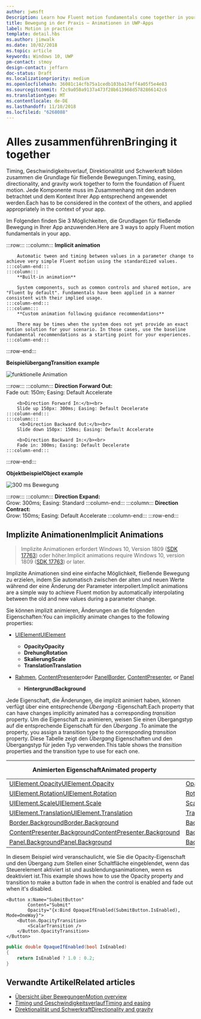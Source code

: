 ```yaml
---
author: jwmsft
Description: Learn how Fluent motion fundamentals come together in your app.
title: Bewegung in der Praxis – Animationen in UWP-Apps
label: Motion in practice
template: detail.hbs
ms.author: jimwalk
ms.date: 10/02/2018
ms.topic: article
keywords: Windows 10, UWP
pm-contact: stmoy
design-contact: jeffarn
doc-status: Draft
ms.localizationpriority: medium
ms.openlocfilehash: 36081c14cfb75a1cedb103ba17eff4a05f5e4e83
ms.sourcegitcommit: f2c9a050a9137a473f28b613968d5782866142c6
ms.translationtype: MT
ms.contentlocale: de-DE
ms.lasthandoff: 11/10/2018
ms.locfileid: "6268088"
---
```

# <a name="bringing-it-together"></a><span data-ttu-id="8683d-103">Alles zusammenführen</span><span class="sxs-lookup"><span data-stu-id="8683d-103">Bringing it together</span></span>

<span data-ttu-id="8683d-104">Timing, Geschwindigkeitsverlauf, Direktionalität und Schwerkraft bilden zusammen die Grundlage für fließende Bewegungen.</span><span class="sxs-lookup"><span data-stu-id="8683d-104">Timing, easing, directionality, and gravity work together to form the foundation of Fluent motion.</span></span> <span data-ttu-id="8683d-105">Jede Komponente muss im Zusammenhang mit den anderen betrachtet und dem Kontext Ihrer App entsprechend angewendet werden.</span><span class="sxs-lookup"><span data-stu-id="8683d-105">Each has to be considered in the context of the others, and applied appropriately in the context of your app.</span></span>

<span data-ttu-id="8683d-106">Im Folgenden finden Sie 3 Möglichkeiten, die Grundlagen für fließende Bewegung in Ihrer App anzuwenden.</span><span class="sxs-lookup"><span data-stu-id="8683d-106">Here are 3 ways to apply Fluent motion fundamentals in your app.</span></span>

:::row:::
    :::column:::
        **Implicit animation**

        Automatic tween and timing between values in a parameter change to achieve very simple Fluent motion using the standardized values.
    :::column-end:::
    :::column:::
        **Built-in animation**

        System components, such as common controls and shared motion, are "Fluent by default". Fundamentals have been applied in a manner consistent with their implied usage.
    :::column-end:::
    :::column:::
        **Custom animation following guidance recommendations**

        There may be times when the system does not yet provide an exact motion solution for your scenario. In those cases, use the baseline fundamental recommendations as a starting point for your experiences.
    :::column-end:::
:::row-end:::

**<span data-ttu-id="8683d-107">Beispielübergang</span><span class="sxs-lookup"><span data-stu-id="8683d-107">Transition example</span></span>**

![funktionelle Animation](images/pageRefresh.gif)

:::row:::
    :::column:::
        <b>Direction Forward Out:</b><br>
        Fade out: 150m; Easing: Default Accelerate

        <b>Direction Forward In:</b><br>
        Slide up 150px: 300ms; Easing: Default Decelerate
    :::column-end:::
    :::column:::
         <b>Direction Backward Out:</b><br>
        Slide down 150px: 150ms; Easing: Default Accelerate

        <b>Direction Backward In:</b><br>
        Fade in: 300ms; Easing: Default Decelerate
    :::column-end:::
:::row-end:::

**<span data-ttu-id="8683d-109">Objektbeispiel</span><span class="sxs-lookup"><span data-stu-id="8683d-109">Object example</span></span>**

 ![300 ms Bewegung](images/control.gif)

:::row:::
    :::column:::
        <b>Direction Expand:</b><br>
        Grow: 300ms; Easing: Standard
    :::column-end:::
    :::column:::
        <b>Direction Contract:</b><br>
        Grow: 150ms; Easing: Default Accelerate
    :::column-end:::
:::row-end:::

## <a name="implicit-animations"></a><span data-ttu-id="8683d-111">Implizite Animationen</span><span class="sxs-lookup"><span data-stu-id="8683d-111">Implicit Animations</span></span>

> <span data-ttu-id="8683d-112">Implizite Animationen erfordert Windows 10, Version 1809 ([SDK 17763](https://developer.microsoft.com/windows/downloads/windows-10-sdk)) oder höher.</span><span class="sxs-lookup"><span data-stu-id="8683d-112">Implicit animations require Windows 10, version 1809 ([SDK 17763](https://developer.microsoft.com/windows/downloads/windows-10-sdk)) or later.</span></span>


<span data-ttu-id="8683d-113">Implizite Animationen sind eine einfache Möglichkeit, fließende Bewegung zu erzielen, indem Sie automatisch zwischen der alten und neuen Werte während der eine Änderung der Parameter interpoliert.</span><span class="sxs-lookup"><span data-stu-id="8683d-113">Implicit animations are a simple way to achieve Fluent motion by automatically interpolating between the old and new values during a parameter change.</span></span>

<span data-ttu-id="8683d-114">Sie können implizit animieren, Änderungen an die folgenden Eigenschaften:</span><span class="sxs-lookup"><span data-stu-id="8683d-114">You can implicitly animate changes to the following properties:</span></span>

- [<span data-ttu-id="8683d-115">UIElement</span><span class="sxs-lookup"><span data-stu-id="8683d-115">UIElement</span></span>](/uwp/api/windows.ui.xaml.uielement)
  - **<span data-ttu-id="8683d-116">Opacity</span><span class="sxs-lookup"><span data-stu-id="8683d-116">Opacity</span></span>**
  - **<span data-ttu-id="8683d-117">Drehung</span><span class="sxs-lookup"><span data-stu-id="8683d-117">Rotation</span></span>**
  - **<span data-ttu-id="8683d-118">Skalierung</span><span class="sxs-lookup"><span data-stu-id="8683d-118">Scale</span></span>**
  - **<span data-ttu-id="8683d-119">Translation</span><span class="sxs-lookup"><span data-stu-id="8683d-119">Translation</span></span>**

- <span data-ttu-id="8683d-120">[Rahmen](/uwp/api/windows.ui.xaml.controls.border), [ContentPresenter](/uwp/api/windows.ui.xaml.controls.contentpresenter)oder [Panel](/uwp/api/windows.ui.xaml.controls.panel)</span><span class="sxs-lookup"><span data-stu-id="8683d-120">[Border](/uwp/api/windows.ui.xaml.controls.border), [ContentPresenter](/uwp/api/windows.ui.xaml.controls.contentpresenter), or [Panel](/uwp/api/windows.ui.xaml.controls.panel)</span></span>
  - **<span data-ttu-id="8683d-121">Hintergrund</span><span class="sxs-lookup"><span data-stu-id="8683d-121">Background</span></span>**

<span data-ttu-id="8683d-122">Jede Eigenschaft, die Änderungen, die implizit animiert haben, können verfügt über eine entsprechende _Übergang_ -Eigenschaft.</span><span class="sxs-lookup"><span data-stu-id="8683d-122">Each property that can have changes implicitly animated has a corresponding _transition_ property.</span></span> <span data-ttu-id="8683d-123">Um die Eigenschaft zu animieren, weisen Sie einen Übergangstyp auf die entsprechende Eigenschaft für den _Übergang_ .</span><span class="sxs-lookup"><span data-stu-id="8683d-123">To animate the property, you assign a transition type to the corresponding _transition_ property.</span></span> <span data-ttu-id="8683d-124">Diese Tabelle zeigt den _Übergang_ Eigenschaften und den Übergangstyp für jeden Typ verwenden.</span><span class="sxs-lookup"><span data-stu-id="8683d-124">This table shows the _transition_ properties and the transition type to use for each one.</span></span>

| <span data-ttu-id="8683d-125">Animierten Eigenschaft</span><span class="sxs-lookup"><span data-stu-id="8683d-125">Animated property</span></span> | <span data-ttu-id="8683d-126">Übergang-Eigenschaft</span><span class="sxs-lookup"><span data-stu-id="8683d-126">Transition property</span></span> | <span data-ttu-id="8683d-127">Implizite Übergangstyp</span><span class="sxs-lookup"><span data-stu-id="8683d-127">Implicit transition type</span></span> |
| -- | -- | -- |
| [<span data-ttu-id="8683d-128">UIElement.Opacity</span><span class="sxs-lookup"><span data-stu-id="8683d-128">UIElement.Opacity</span></span>](/uwp/api/windows.ui.xaml.uielement.opacity) | [<span data-ttu-id="8683d-129">OpacityTransition</span><span class="sxs-lookup"><span data-stu-id="8683d-129">OpacityTransition</span></span>](/uwp/api/windows.ui.xaml.uielement.opacitytransition) | [<span data-ttu-id="8683d-130">ScalarTransition</span><span class="sxs-lookup"><span data-stu-id="8683d-130">ScalarTransition</span></span>](/uwp/api/windows.ui.xaml.scalartransition) |
| [<span data-ttu-id="8683d-131">UIElement.Rotation</span><span class="sxs-lookup"><span data-stu-id="8683d-131">UIElement.Rotation</span></span>](/uwp/api/windows.ui.xaml.uielement.rotation) | [<span data-ttu-id="8683d-132">RotationTransition</span><span class="sxs-lookup"><span data-stu-id="8683d-132">RotationTransition</span></span>](/uwp/api/windows.ui.xaml.uielement.rotationtransition) | [<span data-ttu-id="8683d-133">ScalarTransition</span><span class="sxs-lookup"><span data-stu-id="8683d-133">ScalarTransition</span></span>](/uwp/api/windows.ui.xaml.scalartransition) |
| [<span data-ttu-id="8683d-134">UIElement.Scale</span><span class="sxs-lookup"><span data-stu-id="8683d-134">UIElement.Scale</span></span>](/uwp/api/windows.ui.xaml.uielement.scale) | [<span data-ttu-id="8683d-135">ScaleTransition</span><span class="sxs-lookup"><span data-stu-id="8683d-135">ScaleTransition</span></span>](/uwp/api/windows.ui.xaml.uielement.scaletransition) | [<span data-ttu-id="8683d-136">Vector3Transition</span><span class="sxs-lookup"><span data-stu-id="8683d-136">Vector3Transition</span></span>](/uwp/api/windows.ui.xaml.uielement.vector3transition) |
| [<span data-ttu-id="8683d-137">UIElement.Translation</span><span class="sxs-lookup"><span data-stu-id="8683d-137">UIElement.Translation</span></span>](/uwp/api/windows.ui.xaml.uielement.scale) | [<span data-ttu-id="8683d-138">TranslationTransition</span><span class="sxs-lookup"><span data-stu-id="8683d-138">TranslationTransition</span></span>](/uwp/api/windows.ui.xaml.uielement.translationtransition) | [<span data-ttu-id="8683d-139">Vector3Transition</span><span class="sxs-lookup"><span data-stu-id="8683d-139">Vector3Transition</span></span>](/uwp/api/windows.ui.xaml.uielement.vector3transition) |
| [<span data-ttu-id="8683d-140">Border.Background</span><span class="sxs-lookup"><span data-stu-id="8683d-140">Border.Background</span></span>](/uwp/api/windows.ui.xaml.controls.border.background) | [<span data-ttu-id="8683d-141">BackgroundTransition</span><span class="sxs-lookup"><span data-stu-id="8683d-141">BackgroundTransition</span></span>](/uwp/api/windows.ui.xaml.controls.border.backgroundtransition) | [<span data-ttu-id="8683d-142">BrushTransition</span><span class="sxs-lookup"><span data-stu-id="8683d-142">BrushTransition</span></span>](//uwp/api/windows.ui.xaml.uielement.brushtransition) |
| [<span data-ttu-id="8683d-143">ContentPresenter.Background</span><span class="sxs-lookup"><span data-stu-id="8683d-143">ContentPresenter.Background</span></span>](/uwp/api/windows.ui.xaml.controls.contentpresenter.background) | [<span data-ttu-id="8683d-144">BackgroundTransition</span><span class="sxs-lookup"><span data-stu-id="8683d-144">BackgroundTransition</span></span>](/uwp/api/windows.ui.xaml.controls.contentpresenter.backgroundtransition) | [<span data-ttu-id="8683d-145">BrushTransition</span><span class="sxs-lookup"><span data-stu-id="8683d-145">BrushTransition</span></span>](//uwp/api/windows.ui.xaml.uielement.brushtransition) |
| [<span data-ttu-id="8683d-146">Panel.Background</span><span class="sxs-lookup"><span data-stu-id="8683d-146">Panel.Background</span></span>](/uwp/api/windows.ui.xaml.controls.panel.background) | [<span data-ttu-id="8683d-147">BackgroundTransition</span><span class="sxs-lookup"><span data-stu-id="8683d-147">BackgroundTransition</span></span>](/uwp/api/windows.ui.xaml.controls.panel.backgroundtransition)  | [<span data-ttu-id="8683d-148">BrushTransition</span><span class="sxs-lookup"><span data-stu-id="8683d-148">BrushTransition</span></span>](//uwp/api/windows.ui.xaml.uielement.brushtransition) |

<span data-ttu-id="8683d-149">In diesem Beispiel wird veranschaulicht, wie Sie die Opacity-Eigenschaft und den Übergang zum Stellen einer Schaltfläche eingeblendet, wenn das Steuerelement aktiviert ist und ausblendungsanimationen, wenn es deaktiviert ist.</span><span class="sxs-lookup"><span data-stu-id="8683d-149">This example shows how to use the Opacity property and transition to make a button fade in when the control is enabled and fade out when it's disabled.</span></span>

```xaml
<Button x:Name="SubmitButton"
        Content="Submit"
        Opacity="{x:Bind OpaqueIfEnabled(SubmitButton.IsEnabled), Mode=OneWay}">
    <Button.OpacityTransition>
        <ScalarTransition />
    </Button.OpacityTransition>
</Button>
```

```csharp
public double OpaqueIfEnabled(bool IsEnabled)
{
    return IsEnabled ? 1.0 : 0.2;
}
```

## <a name="related-articles"></a><span data-ttu-id="8683d-150">Verwandte Artikel</span><span class="sxs-lookup"><span data-stu-id="8683d-150">Related articles</span></span>

- [<span data-ttu-id="8683d-151">Übersicht über Bewegungen</span><span class="sxs-lookup"><span data-stu-id="8683d-151">Motion overview</span></span>](index.md)
- [<span data-ttu-id="8683d-152">Timing und Geschwindigkeitsverlauf</span><span class="sxs-lookup"><span data-stu-id="8683d-152">Timing and easing</span></span>](timing-and-easing.md)
- [<span data-ttu-id="8683d-153">Direktionalität und Schwerkraft</span><span class="sxs-lookup"><span data-stu-id="8683d-153">Directionality and gravity</span></span>](directionality-and-gravity.md)